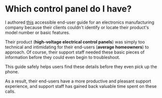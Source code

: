 # Which control panel do I have?

I authored [this](https://github.com/kaefoody/kaefoody.github.io/blob/main/writing_samples/Electrical_control_panels/Electrical_controls_user_guide.pdf) accessible end-user guide for an electronics manufacturing company because their clients couldn't identify or locate their product's model number or basic features.

Their product (**high-voltage electrical control panels**) was simply too technical and intimidating for their end-users (**average homeowners**) to approach. Of course, their support staff needed these basic pieces of information before they could even begin to troubleshoot.

This guide safely helps users find these details before they even pick up the phone. 

As a result, their end-users have a more productive and pleasant support experience, and support staff has gained back valuable time spent on these calls.
